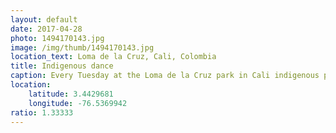 ```yaml
---
layout: default
date: 2017-04-28
photo: 1494170143.jpg
image: /img/thumb/1494170143.jpg
location_text: Loma de la Cruz, Cali, Colombia
title: Indigenous dance
caption: Every Tuesday at the Loma de la Cruz park in Cali indigenous people gather and make the people dance with them in order to raise some funds for their community. The dance moves are pretty easy but very sporty too! You gonna sweat baby!
location:
    latitude: 3.4429681
    longitude: -76.5369942
ratio: 1.33333
---
```

